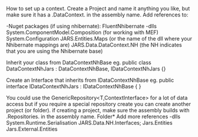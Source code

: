 ﻿How to set up a context.
 Create a Project and name it anything you like, but make sure it has a .DataContext. in the assembly name.
 Add references to:
 
 -Nuget packages (if using nhibernate):
	FluentNhibernate
-dlls
 System.ComponentModel.Composition (for working with MEF)
 System.Configuration
 JARS.Entities.Maps (or the name of the dll where your Nhibernate mappings are)
 JARS.Data.DataContext.NH (the NH indicates that you are using the Nhibernate base)


 Inherit your class from DataContextNhBase eg.
 public class DataContextNhJars : DataContextNhBase, IDataContextNhJars {}

 Create an Interface that inherits from  IDataContextNhBase eg.
 public interface IDataContextNhJars : IDataContextNhBase { }
 
 You could use the GenericRepository<T,ContextInterface> for a lot of data access but if you require a special repository create you can create another project (or folder).
 if creating a project, make sure the assembly builds with .Repositories. in the assembly name.
 Folder*
 Add more references
-dlls
System.Runtime.Serialisation
JARS.Data.NH.Interfaces;
Jars.Entities
Jars.External.Entities



